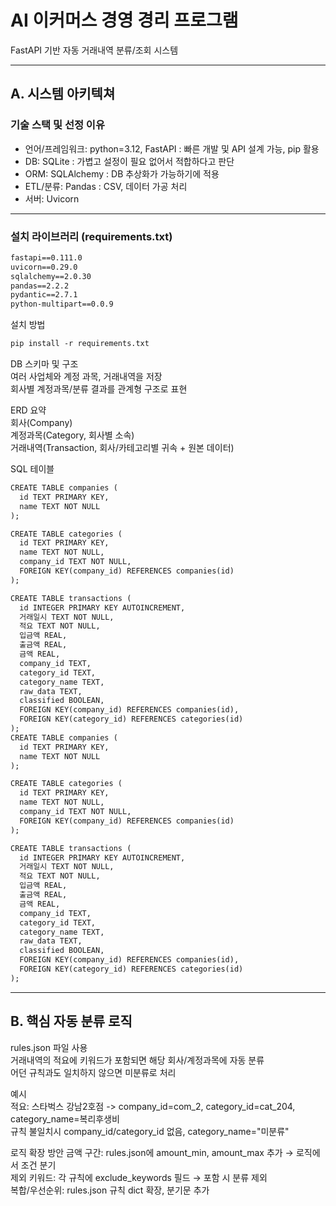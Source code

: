 # AI 이커머스 경영 경리 프로그램

FastAPI 기반 자동 거래내역 분류/조회 시스템

---

## A. 시스템 아키텍쳐

### 기술 스택 및 선정 이유

- 언어/프레임워크: python=3.12, FastAPI
: 빠른 개발 및 API 설계 가능, pip 활용
- DB: SQLite
: 가볍고 설정이 필요 없어서 적합하다고 판단
- ORM: SQLAlchemy
: DB 추상화가 가능하기에 적용
- ETL/분류: Pandas
: CSV, 데이터 가공 처리
- 서버: Uvicorn

---

### 설치 라이브러리 (requirements.txt)
```txt
fastapi==0.111.0
uvicorn==0.29.0
sqlalchemy==2.0.30
pandas==2.2.2
pydantic==2.7.1
python-multipart==0.0.9
```

설치 방법
```txt
pip install -r requirements.txt
```

DB 스키마 및 구조  
여러 사업체와 계정 과목, 거래내역을 저장  
회사별 계정과목/분류 결과를 관계형 구조로 표현  

ERD 요약  
회사(Company)  
계정과목(Category, 회사별 소속)  
거래내역(Transaction, 회사/카테고리별 귀속 + 원본 데이터)  

SQL 테이블
```txt
CREATE TABLE companies (
  id TEXT PRIMARY KEY,
  name TEXT NOT NULL
);

CREATE TABLE categories (
  id TEXT PRIMARY KEY,
  name TEXT NOT NULL,
  company_id TEXT NOT NULL,
  FOREIGN KEY(company_id) REFERENCES companies(id)
);

CREATE TABLE transactions (
  id INTEGER PRIMARY KEY AUTOINCREMENT,
  거래일시 TEXT NOT NULL,
  적요 TEXT NOT NULL,
  입금액 REAL,
  출금액 REAL,
  금액 REAL,
  company_id TEXT,
  category_id TEXT,
  category_name TEXT,
  raw_data TEXT,
  classified BOOLEAN,
  FOREIGN KEY(company_id) REFERENCES companies(id),
  FOREIGN KEY(category_id) REFERENCES categories(id)
);
CREATE TABLE companies (
  id TEXT PRIMARY KEY,
  name TEXT NOT NULL
);

CREATE TABLE categories (
  id TEXT PRIMARY KEY,
  name TEXT NOT NULL,
  company_id TEXT NOT NULL,
  FOREIGN KEY(company_id) REFERENCES companies(id)
);

CREATE TABLE transactions (
  id INTEGER PRIMARY KEY AUTOINCREMENT,
  거래일시 TEXT NOT NULL,
  적요 TEXT NOT NULL,
  입금액 REAL,
  출금액 REAL,
  금액 REAL,
  company_id TEXT,
  category_id TEXT,
  category_name TEXT,
  raw_data TEXT,
  classified BOOLEAN,
  FOREIGN KEY(company_id) REFERENCES companies(id),
  FOREIGN KEY(category_id) REFERENCES categories(id)
);
```
---

## B. 핵심 자동 분류 로직
rules.json 파일 사용  
거래내역의 적요에 키워드가 포함되면 해당 회사/계정과목에 자동 분류  
어던 규칙과도 일치하지 않으면 미분류로 처리   

예시   
적요: 스타벅스 강남2호점 -> company_id=com_2, category_id=cat_204, category_name=복리후생비  
규칙 불일치시 company_id/category_id 없음, category_name="미분류"

로직 확장 방안
금액 구간: rules.json에 amount_min, amount_max 추가 → 로직에서 조건 분기  
제외 키워드: 각 규칙에 exclude_keywords 필드 → 포함 시 분류 제외  
복합/우선순위: rules.json 규칙 dict 확장, 분기문 추가
